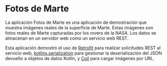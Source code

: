 Fotos de Marte
===================================

La aplicación Fotos de Marte es una aplicación de demostración que muestra imágenes reales de la superficie de Marte. Estas imágenes son fotos reales de Marte capturadas por los rovers de la NASA. Los datos se almacenan en un servidor web como un servicio web REST.

Esta aplicación demostró el uso de [Retrofit](https://square.github.io/retrofit/) para realizar solicitudes REST al servicio web, [kotlinx.serialization](https://github.com/Kotlin/kotlinx.serialization) para gestionar la deserialización del JSON devuelto a objetos de datos Kotlin, y [Coil](https://coil-kt.github.io/coil/) para cargar imágenes por URL.
